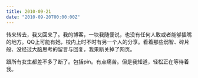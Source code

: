 ```yaml
---
title: 2010-09-21
date: "2010-09-20T00:00:00Z"
---
```


转来转去，我又回来了。我的博客，一块我随便说，也没有任何人敢或者能够插嘴的地方。QQ上可能有她，校内上时不时有另一个人的分享。看着那些弱智、碎片般、没经过大脑思考的留言与回复，我果断关掉了网页。

跟所有女生都差不多了断了。包括pin。有点痛苦。但是我知道，轻松正在等待着我。